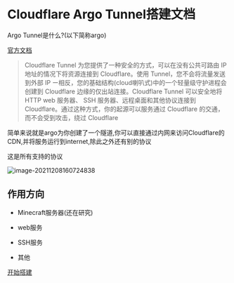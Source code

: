 # Cloudflare Argo Tunnel搭建文档

Argo Tunnel是什么?(以下简称argo)

[官方文档](https://developers.cloudflare.com/cloudflare-one/connections/connect-apps)

> Cloudflare Tunnel 为您提供了一种安全的方式，可以在没有公共可路由 IP 地址的情况下将资源连接到 Cloudflare。使用 Tunnel，您不会将流量发送到外部 IP ー相反，您的基础结构(cloud喇叭式)中的一个轻量级守护进程会创建到 Cloudflare 边缘的仅出站连接。Cloudflare Tunnel 可以安全地将 HTTP web 服务器、 SSH 服务器、远程桌面和其他协议连接到 Cloudflare。通过这种方式，你的起源可以服务通过 Cloudflare 的交通，而不会受到攻击，绕过 Cloudflare

简单来说就是argo为你创建了一个隧道,你可以直接通过内网来访问Cloudflare的CDN,并将服务运行到internet,除此之外还有别的协议

这是所有支持的协议

![image-20211208160724838](http://img.goojoe.cc/2021/12/08/kHn23eqo.png)



## 作用方向

- Minecraft服务器(还在研究)

- web服务

- SSH服务
- 其他

[开始搭建](1start/clodflareaccount)
